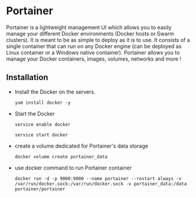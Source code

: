 # Portainer

Portainer is a lightweight management UI which allows you to easily manage your different Docker environments (Docker hosts or Swarm clusters). 
It is meant to be as simple to deploy as it is to use. It consists of a single container that can run on any Docker engine 
(can be deployed as Linux container or a Windows native container). Portainer allows you to manage your Docker containers, images, volumes, networks and more !


## Installation

- Install the Docker on the servers.

    `yum install docker -y`
    
- Start the Docker 

    `service enable docker`
   
    `service start docker`
    
- create a volume dedicated for Portainer's data storage

    `docker volume create portainer_data`
    
- use docker command to run Portainer container

    `docker run -d -p 9000:9000 --name portainer --restart always -v /var/run/docker.sock:/var/run/docker.sock -v portainer_data:/data portainer/portainer`
    
    
